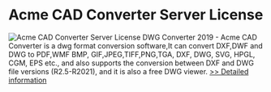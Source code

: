 # Acme CAD Converter Server License
![Acme CAD Converter Server License](https://mycommerce.akamaized.net/api/pimages/P177003/BIG/177003.PNG)
DWG Converter 2019 - Acme CAD Converter is a dwg format conversion software,It can convert DXF,DWF and DWG to PDF,WMF BMP, GIF,JPEG,TIFF,PNG,TGA, DXF, DWG, SVG, HPGL, CGM, EPS etc., and also supports the conversion between DXF and DWG file versions (R2.5-R2021), and it is also a free DWG viewer.
[>> Detailed information](https://secure.shareit.com/shareit/product.html?productid=177003&affiliateid=200057808)
